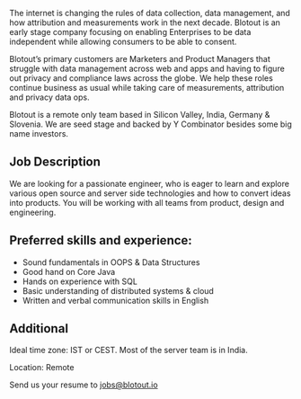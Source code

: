 The internet is changing the rules of data collection, data management, and how attribution and measurements work in the next decade. Blotout is an early stage company focusing on enabling Enterprises to be data independent while allowing consumers to be able to consent.

Blotout’s primary customers are Marketers and Product Managers that struggle with data management across web and apps and having to figure out privacy and compliance laws across the globe. We help these roles continue business as usual while taking care of measurements, attribution and privacy data ops.

Blotout is a remote only team based in Silicon Valley, India, Germany & Slovenia. We are seed stage and backed by Y Combinator besides some big name investors.

## Job Description

We are looking for a passionate engineer, who is eager to learn and explore various open source and server side technologies and how to convert ideas into products. You will be working with all teams from product, design and engineering.

## Preferred skills and experience:

-   Sound fundamentals in OOPS & Data Structures
-   Good hand on Core Java
-   Hands on experience with SQL
-   Basic understanding of distributed systems & cloud
-   Written and verbal communication skills in English

## Additional

Ideal time zone: IST or CEST. Most of the server team is in India.

Location: Remote

Send us your resume to [jobs@blotout.io](mailto:jobs@blotout.io)

